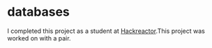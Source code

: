 # databases

I completed this project as a student at <a href="https://www.hackreactor.com">Hackreactor</a>.This project was worked on with a pair.
